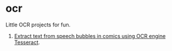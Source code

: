 # ocr
Little OCR projects for fun.

1. [Extract text from speech bubbles in comics using OCR engine Tesseract](https://largecats.github.io/2019/06/20/OCR-with-comics/).
